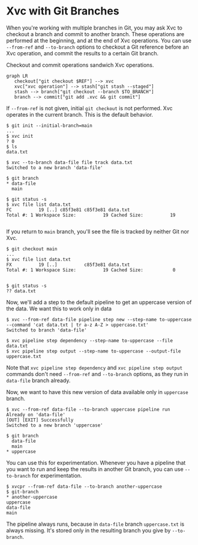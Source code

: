 # Xvc with Git Branches

When you're working with multiple branches in Git, you may ask Xvc to checkout a branch and commit to another branch. 
These operations are performed at the beginning, and at the end of Xvc operations. 
You can use `--from-ref` and `--to-branch` options to checkout a Git reference before an Xvc operation, and commit the results to a certain Git branch.

Checkout and commit operations sandwich Xvc operations. 

```mermaid
graph LR
   checkout["git checkout $REF"] --> xvc
   xvc["xvc operation"] --> stash["git stash --staged"]
   stash --> branch["git checkout --branch $TO_BRANCH"]
   branch --> commit["git add .xvc && git commit"]
```

If `--from-ref` is not given, initial `git checkout` is not performed. 
Xvc operates in the current branch. 
This is the default behavior. 

```console
$ git init --initial-branch=main
...
$ xvc init
? 0
$ ls
data.txt

$ xvc --to-branch data-file file track data.txt
Switched to a new branch 'data-file'

$ git branch
* data-file
  main

$ git status -s
$ xvc file list data.txt
FC          19 [..] c85f3e81 c85f3e81 data.txt
Total #: 1 Workspace Size:          19 Cached Size:          19


```

If you return to `main` branch, you'll see the file is tracked by neither Git nor Xvc. 

```console
$ git checkout main
...
$ xvc file list data.txt
FX          19 [..]          c85f3e81 data.txt
Total #: 1 Workspace Size:          19 Cached Size:           0


$ git status -s
?? data.txt

```

Now, we'll add a step to the default pipeline to get an uppercase version of the data. 
We want this to work only in data 

```console
$ xvc --from-ref data-file pipeline step new --step-name to-uppercase --command 'cat data.txt | tr a-z A-Z > uppercase.txt'
Switched to branch 'data-file'

$ xvc pipeline step dependency --step-name to-uppercase --file data.txt 
$ xvc pipeline step output --step-name to-uppercase --output-file uppercase.txt
```

Note that `xvc pipeline step dependency` and `xvc pipeline step output` commands don't need `--from-ref` and `--to-branch` options, as they run in `data-file` branch already. 

Now, we want to have this new version of data available only in `uppercase` branch. 

```console
$ xvc --from-ref data-file --to-branch uppercase pipeline run
Already on 'data-file'
[OUT] [EXIT] Successfully
Switched to a new branch 'uppercase'

$ git branch
  data-file
  main
* uppercase

```

You can use this for experimentation. 
Whenever you have a pipeline that you want to run and keep the results in another Git branch, you can use `--to-branch` for experimentation. 

```console
$ xvcpr --from-ref data-file --to-branch another-uppercase
$ git-branch 
* another-uppercase
uppercase
data-file
main
```

The pipeline always runs, because in `data-file` branch `uppercase.txt` is always missing. 
It's stored only in the resulting branch you give by `--to-branch`. 


